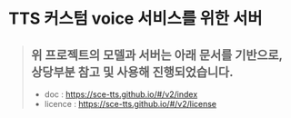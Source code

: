 # TTS 커스텀 voice 서비스를 위한 서버
> ## 위 프로젝트의 모델과 서버는 아래 문서를 기반으로, 상당부분 참고 및 사용해 진행되었습니다.
> 
> - doc : https://sce-tts.github.io/#/v2/index
> - licence : https://sce-tts.github.io/#/v2/license
>
> 